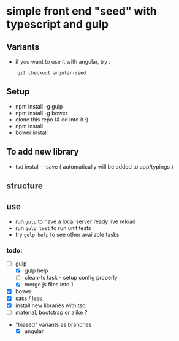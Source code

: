 # simple front end "seed" with typescript and gulp

## Variants

- if you want to use it with angular, try :
```
	git checkout angular-seed
```

## Setup

- npm install -g gulp
- npm install -g bower
- clone this repo (& cd into it :)
- npm install
- bower install

## To add new library
- tsd install --save ( automatically will be added to app/typings )


## structure

## use
- run `gulp` to have a local server ready live reload
- run `gulp test` to run unit tests
- try `gulp help` to see other available tasks

### todo:
- [ ] gulp
	- [X] gulp help
	- [ ] clean-ts task - setup config properly
	- [x] merge js files into 1
- [x] bower
- [x] sass / less
- [x] install new libraries with tsd
- [ ] material, bootstrap or alike ?
- "biased" variants as branches 
    - [x] angular